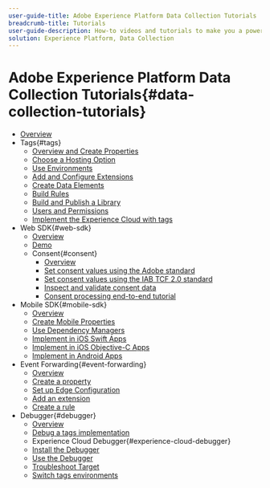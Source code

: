 ```yaml
---
user-guide-title: Adobe Experience Platform Data Collection Tutorials
breadcrumb-title: Tutorials
user-guide-description: How-to videos and tutorials to make you a power-user of Data Collection in Experience Platform.
solution: Experience Platform, Data Collection
---
```


# Adobe Experience Platform Data Collection Tutorials{#data-collection-tutorials}

+ [Overview](overview.md)
+ Tags{#tags}
  + [Overview and Create Properties](tags/overview-and-create-properties.md)
  + [Choose a Hosting Option](tags/choose-a-hosting-option.md)
  + [Use Environments](tags/use-environments.md)
  + [Add and Configure Extensions](tags/add-and-configure-extensions.md)
  + [Create Data Elements](tags/create-data-elements.md)
  + [Build Rules](tags/build-rules.md)
  + [Build and Publish a Library](tags/build-and-publish-a-library.md)
  + [Users and Permissions](tags/users-and-permissions.md)
  + [Implement the Experience Cloud with tags](https://experienceleague.adobe.com/docs/launch-learn/implementing-in-websites-with-launch/index.html)
+ Web SDK{#web-sdk}
  + [Overview](web-sdk/overview.md)
  + [Demo](web-sdk/demo.md)
  + Consent{#consent}
    + [Overview](web-sdk/consent/overview.md)
    + [Set consent values using the Adobe standard](web-sdk/consent/set-consent-adobe.md)
    + [Set consent values using the IAB TCF 2.0 standard](web-sdk/consent/set-consent-iab.md)
    + [Inspect and validate consent data](web-sdk/consent/inspect.md)
    + [Consent processing end-to-end tutorial](web-sdk/consent/tutorial.md)
+ Mobile SDK{#mobile-sdk}
  + [Overview](mobile-sdk/overview.md)
  + [Create Mobile Properties](mobile-sdk/create-mobile-properties.md)
  + [Use Dependency Managers](mobile-sdk/use-dependency-managers-with-mobile-sdk.md)
  + [Implement in iOS Swift Apps](https://experienceleague.adobe.com/docs/launch-learn/implementing-in-mobile-ios-swift-apps-with-launch/index.html)
  + [Implement in iOS Objective-C Apps](https://experienceleague.adobe.com/docs/launch-learn/implementing-in-mobile-ios-objective-c-apps-with-launch/index.html)
  + [Implement in Android Apps](https://experienceleague.adobe.com/docs/launch-learn/implementing-in-mobile-android-apps-with-launch/index.html)
+ Event Forwarding{#event-forwarding}
  + [Overview](event-forwarding/overview.md)
  + [Create a property](event-forwarding/create-a-property.md)
  + [Set up Edge Configuration](event-forwarding/set-up-edge-configuration.md)
  + [Add an extension](event-forwarding/add-an-extension.md)
  + [Create a rule](event-forwarding/create-a-rule.md)
+ Debugger{#debugger}
  + [Overview](debugger/overview.md)
  + [Debug a tags implementation](https://experienceleague.adobe.com/docs/experience-manager-learn/sites/integrations/experience-platform-launch/debug-launch-implementation.html)
  + Experience Cloud Debugger{#experience-cloud-debugger}
  + [Install the Debugger](debugger/experience-cloud-debugger/add-the-extension.md)
  + [Use the Debugger](debugger/experience-cloud-debugger/use-the-experience-cloud-debugger.md)
  + [Troubleshoot Target](https://experienceleague.adobe.com/docs/target-learn/tutorials/troubleshooting/troubleshoot-with-the-experience-cloud-debugger.html)
  + [Switch tags environments](https://experienceleague.adobe.com/docs/launch-learn/implementing-in-websites-with-launch/configure-launch/launch-switch-environments.html)
